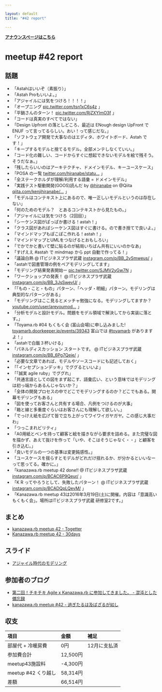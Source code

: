 ```yaml
---

layout: default
title: "#42 report"

---
```


<div style="text-align: left;"><a href="./"><strong>アナウンスページはこちら</strong></a></div> 

# meetup #42 report

## 話題

* 「Astahはいいぞ（素振り）」
* 「Astah Proもいいよ。」
* 「アジャイルには気をつけろ！！！！」
* 「オープニング  [pic.twitter.com/tsn1xC6s4z](https://twitter.com/Yukimitsu_Izawa/status/700897712720379904/photo/1) 」
* 「平鍋さんのターン！ [pic.twitter.com/RjZXYlmO3f](https://twitter.com/Yukimitsu_Izawa/status/700898287604203520/photo/1) 」
* 「コードは真実のすべてではない」
* 「Design Upfront の落としどころ、最近は ENough design UpFront で ENUF って言ってるらしい。おい！って感じだな。」
* 「ソフトウェア開発で大事なのはエディタ、ホワイトボード、Astah です！」
* 「キープするモデルと捨てるモデル。全部メンテしなくていい。」
* 「コード化の難しい、コードからすぐに想起できないモデルを絵で残そう。そうだなぁ。」
* 「残したらいいのはアーキテクチャ、ドメインモデル、キーユースケース」
* 「POSA の一覧 [twitter.com/hiranabe/statu…](https://twitter.com/hiranabe/status/700874855537709056) 」
* 「全ステークホルダが理解/利用する語彙 = ドメインモデル」
* 「実践テスト駆動開発(GOOS)読んだ by [@hiranabe](https://twitter.com/hiranabe) on @Qiita [qiita.com/kenjihiranabe/…](http://qiita.com/kenjihiranabe/items/b951b6d98672167347fd) 」
* 「モデルはコンテキスト上にあるので、唯一正しいモデルというのは存在しない」
* 「何のためのモデル？　とあるコンテキストから見たもの。」
* 「アジャイルには気をつけろ（2回目）」
* 「シーケンス図がぱっぱか書ける！astah！」
* 「クラス図があればシーケンス図はすぐに書ける。ので書き捨てで良いよ。」
* 「マインドマップもぽこぽこ作れる！astah！」
* 「マインドマップとUMLをつなげるとおもしろい」
* 「でかでかと書いて壁に貼るのが結局いちばん共有にいいのかなあ」
* 「すげええ #astah で mindmap から ppt 自動で作ってる！」
* 「議論白熱 @ ITビジネスプラザ武蔵 [instagram.com/p/BB_2vSmweus/](https://www.instagram.com/p/BB_2vSmweus/) 」
* 「astahで図書管理の例をペアモデリングしてます」
* 「モデリング結果発表開始ー [pic.twitter.com/SJMV2yGw7N](https://twitter.com/wtnabe/status/700927861675282432/photo/1) 」
* 「ワークショップの発表！ @ ITビジネスプラザ武蔵 [instagram.com/p/BB_3JsSwevU/](https://www.instagram.com/p/BB_3JsSwevU/) 」
* 「「もの・こと・もの」パターン、「ヘッダ・明細」パターン。モデリングは典型的なパターンがある」
* 「モデリングはここ見るとメッチャ勉強になる。モデリングしてますか？[youtube.com/user/areyoumod…](https://www.youtube.com/user/areyoumodelingjapan) 」
* 「分析モデルと設計モデル。問題をモデル領域で解決してから実装に落とす。」
* 「Toyama.rb #04 もくもく会  (富山会場)に申し込みました! [toyamarb.doorkeeper.jp/events/39343](https://toyamarb.doorkeeper.jp/events/39343) 富山では [#toyamarb](https://twitter.com/search?q=%23toyamarb) がありますよ！」
* 「astahで白飯３杯いける」
* 「パネルディスカッション スタートです。 @ ITビジネスプラザ武蔵 [instagram.com/p/BB_6Pg7Qeje/](https://www.instagram.com/p/BB_6Pg7Qeje/) 」
* 「必要な文章であれば、モデルやソースコードにも記述しておく」
* 「「インセプションデッキ」でググるといいよ」
* 「「誠実 agile ruby」でググれ」
* 「共通言語としての図をまず起こす、語彙広い、という意味ではモデリングは初っ端からあるんじゃないか？」
* 「全体の開発プロセスの中でどこでモデリングするのか？どこでもある。開幕モデリングもある」
* 「図を使ってお客さんと共有する場合、凡例をつけるのが大事」
* 「箱と線と多重度ぐらいはお客さんにも理解して欲しい。」
* 「でっけえ紙を広げて皆で立ち上がってワイワイガヤガヤ。この感じ大事だわ」
* 「つっこまれビリティ」
* 「A0用紙とペンを持って顧客と絵を描きながら要求を詰める。また完璧な図を描かず、あえて抜けを作って「いや、そこはそうじゃなく・・」と顧客を引き込む。」
* 「良いモデルの一つの基準は変更鈍感性。」
* 「ユースケースを揺らすとモデルがどれだけ揺れるか、が分かるといいなーって思ってる。確かに。」
* 「kanazawa.rb meetup 42 done!! @ ITビジネスプラザ武蔵 [instagram.com/p/BCAC6P9Qeur/](https://www.instagram.com/p/BCAC6P9Qeur/) 」
* 「K R ってやろうとして、失敗したパターン！ @ ITビジネスプラザ武蔵 [instagram.com/p/BCADQpLQevM/](https://www.instagram.com/p/BCADQpLQevM/) 」
* 「Kanazawa.rb meetup 43は2016年3月19日(土)に開催。内容は「意識高いもくもく会」。場所はITビジネスプラザ武蔵 研修室2です。」

## まとめ

* [kanazawa.rb meetup 42 - Togetter](http://togetter.com/li/941037)
* [Kanazawa.rb meetup 42 - 30days](http://30d.jp/kzrb/32)

## スライド

* [アジャイル時代のモデリング](http://www.slideshare.net/hiranabe/modeling-in-the-agile-age-jp)

## 参加者のブログ

* [第二回！チキチキ Agile x Kanazawa.rb に参加してきました。 - 混沌とした備忘録](http://noboru.hatenablog.jp/entry/2016/02/21/124815)
* [kanazawa.rb meetup #42 - 過ぎたるは及ばざるが如し](http://cotton-desu.hatenablog.com/entry/2016/02/22/223524)

## 収支

| 項目                | 金額          | 補足          |
| :----------------   | :------------ | :------------ |
| 部屋代 + 冷暖房費   | 0円           | 12月に支払済  |
| 参加費合計          | 12,500円      |               |
| meetup43施設料      | -4,300円      |               |
| meetup #42 くり越し | 58,314円      |               |
| 差額                | 66,514円      |               |

